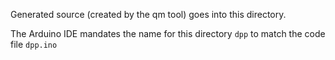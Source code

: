 Generated source (created by the qm tool) goes into this directory.

The Arduino IDE mandates the name for this directory ``dpp`` to match the code file ``dpp.ino``
